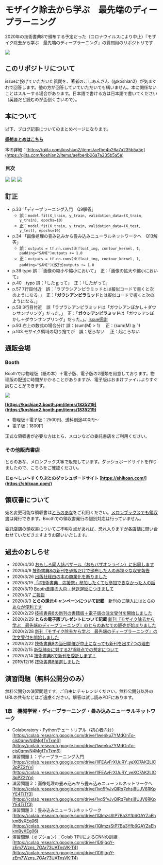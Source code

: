 # モザイク除去から学ぶ　最先端のディープラーニング
2020年の技術書典8で頒布する予定だった（コロナウイルスにより中止）『モザイク除去から学ぶ　最先端のディープラーニング』の質問用のリポジトリです

![](https://github.com/koshian2/MosaicDeeplearningBook/blob/master/images/title.png)

## このリポジトリについて
issueに投げていただいた質問を、著者のこしあんさん（@koshian2）が気まぐれで回答します。他の方が回答していていただいても構いません。本に関係ないことはスルーする場合があります。日本語で書ける方は日本語で書いてください（英語だと読むのが面倒くさいので）。

## 本について
以下、ブログ記事についてのまとめページになります。

**[感想まとめはこちら](https://github.com/koshian2/MosaicDeeplearningBook/blob/master/%E6%84%9F%E6%83%B3.md)**

本の詳細：[https://qiita.com/koshian2/items/aefbe4b26a7a235b5a5e](https://qiita.com/koshian2/items/aefbe4b26a7a235b5a5e)

### 目次
![](https://github.com/koshian2/MosaicDeeplearningBook/blob/master/images/index1.png)
![](https://github.com/koshian2/MosaicDeeplearningBook/blob/master/images/index2.png)
![](https://github.com/koshian2/MosaicDeeplearningBook/blob/master/images/index3.png)

## 訂正
* p.33 「ディープラーニング入門　Q9解答」
  + 誤：```model.fit(X_train, y_train, validation_data=(X_train, y_train), epochs=10)```
  + 正：```model.fit(X_train, y_train, validation_data=(X_test, y_test), epochs=10)```
* p.34 「画像処理の畳み込みから畳み込みニューラルネットワークへ　Q13解答」
  + 誤：```outputs = tf.nn.conv2d(float_img, contour_kernel, 1, padding="SAME")outputs += 1.0```
  + 正：```outputs = tf.nn.conv2d(float_img, contour_kernel, 1, padding="SAME")```(改行)```outputs += 1.0```
* p.38 typo 誤：「画像の縮小や縮小において」　正：「画像の拡大や縮小において」
* p.40　typo 誤：「したｇって」　正：「したがって」
* p.57 7行目付近　誤：「ラプラシアンピラミッドとは擬似コードで書くと次のようになる。」　正：「**ガウシアンピラミッド**とは擬似コードで書くと次のようになる。」
* p.58 3行目付近　誤「ラプラシアンピラミッドは「ガウシアンぼかし＋ダウンサンプリング」だった。」　正：「**ガウシアンピラミッド**は「ガウシアンぼかし＋ダウンサンプリング」だった。」。[issue感謝](https://github.com/koshian2/MosaicDeeplearningBook/issues/6)
* p.93 右上の数式の場合分け 誤：(sum(M) > 1) 　正：(sum(M) ≧ 1)
* p.103 モザイク領域の切り捨てが　誤：怒らない 　正：起こらない

## 通販会場
### Booth
Boothでは物理版（紙の本）＋電子版、電子版の2種類を用意しております。物理版の配送に時間がかかることがありますが、電子版はおまけファイルよりすぐ読むことができます。

<a href="https://koshian2.booth.pm/items/1835219"><img src="https://asset.booth.pm/static-images/banner/468x60_02.png"></a>

**[https://koshian2.booth.pm/items/1835219](https://koshian2.booth.pm/items/1835219)**

* 物理版＋電子版：2500円、送料別途400円～
* 電子版：1800円

正式な領収書が必要な方はとら、メロンなどの委託書店をご利用ください。

### その他販売書店
とらのあな、メロンブックス等で販売しています。ダッシュボードサイトを作りましたので、こちらをご確認ください。

**じゅ～しぃ～すくりぷとのダッシュボードサイト**
**[https://shikoan.com/](https://shikoan.com/)**

## 領収書について
宛名変更可能な領収書は[とらのあな](https://customer.toranoana.jp/faq_detail.html?id=9999469)をご利用ください。[メロンブックスでも領収書](https://www.melonbooks.co.jp/help/tpl.php?cid=165)は発行できます。Boothでの領収書発行の個別対応は行っていません。

委託店舗の領収書についてご不明な点があれば、恐れ入りますが各店舗に問い合わせていただきますようお願いいたします。

## 過去のおしらせ
* 2020/4/30 [おもしろ同人誌バザール（おもバザオンライン）に出展します](https://note.com/koshian2/n/n02ae8d653728)
* 2020/4/9 [技術書典8の新刊を通販だけで頒布した人の赤裸々な収支報告](https://note.com/koshian2/n/nf38e836988a9)
* 2020/3/26 [出版社経由の本の商業化を断りました](https://note.com/koshian2/n/n15c50e5173c3)
* 2020/3/19 [「#技術書典　応援祭」参加したくても参加できなかった人の話](https://note.com/koshian2/n/n0581d480e67a)
* 2020/3/19 [Booth倉庫の入荷・発送遅延につきまして](https://blog.shikoan.com/techbook08-news05/)
* 2020/3/7 [ご報告](https://blog.shikoan.com/techbook08-news04/)
* 2020/3/3 **とらの還元キャンペーンについて記載**　[新刊のご購入にはとらのあなが便利です](https://blog.shikoan.com/techbook08-news03/)
* 2020/2/29 [技術書典8の新刊の書籍版＋電子版の注文受付を開始しました](https://blog.shikoan.com/techbook08-news02-2/)
* 2020/2/29 **とらの電子版プレゼントについて記載** [新刊『モザイク除去から学ぶ　最先端のディープラーニング』のとらのあなでの販売が始まりました](https://note.com/koshian2/n/nfe3961acb389)
* 2020/2/28 [新刊『モザイク除去から学ぶ　最先端のディープラーニング』の注文受付を開始しました](https://note.com/koshian2/n/n4bf9bdd19699)
* 2020/2/22 [技術書典8の当日開催が中止になっても新刊を出す7つの理由](https://blog.shikoan.com/techbook08-news02/)
* 2020/2/15 [新型肺炎に対する2/15時点での想定について](https://blog.shikoan.com/techbook08-sp/)
* 2020/2/14 [技術書典8で新刊を委託します！](https://blog.shikoan.com/techbook08-news1/)
* 2019/12/16 [技術書典8落選しました](https://note.com/koshian2/n/n6b69960a7d67)

## 演習問題（無料公開分のみ）
無料公開分の演習問題です。ご自由にチャレンジください。無料公開分以外のURLの共有などはご遠慮ください。解答は試し読みPDFにあります。

### 1章　機械学習・ディープラーニング・畳み込みニューラルネットワーク

* Colaboratory・Pythonチュートリアル（初心者向け） [https://colab.research.google.com/drive/1wenkuZYMdOnTo-cis0qmvN4MgfTvTxm6](https://colab.research.google.com/drive/1wenkuZYMdOnTo-cis0qmvN4MgfTvTxm6)
* 演習問題１：ディープラーニング入門 [https://colab.research.google.com/drive/1lFEAvFrXUuRY_yeXC7AK2LlC3pPZ2tYv](https://colab.research.google.com/drive/1lFEAvFrXUuRY_yeXC7AK2LlC3pPZ2tYv)
* 演習問題２：画像処理の畳み込みから畳み込みニューラルネットワークへ [https://colab.research.google.com/drive/1vq5fvJvQlRq7ehsi8UJV8RKpYE4TiTf3](https://colab.research.google.com/drive/1vq5fvJvQlRq7ehsi8UJV8RKpYE4TiTf3)
* 演習問題３：畳み込みニューラルネットワーク [https://colab.research.google.com/drive/1QImzsStP7Ba3Yfb6GAYZaEhkmByXEg06](https://colab.research.google.com/drive/1QImzsStP7Ba3Yfb6GAYZaEhkmByXEg06)
* 演習問題（オプション）：Colab TPUによるCNNの訓練 [https://colab.research.google.com/drive/1D9jqqY-zEm7Wzns_7OAr73UATnsVK-T4](https://colab.research.google.com/drive/1D9jqqY-zEm7Wzns_7OAr73UATnsVK-T4)

